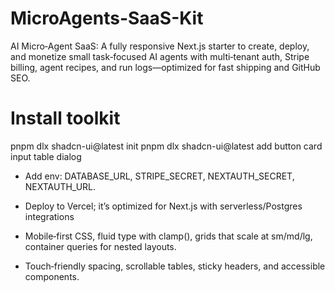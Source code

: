 # MicroAgents-SaaS-Kit
AI Micro‑Agent SaaS: A fully responsive Next.js starter to create, deploy, and monetize small task‑focused AI agents with multi‑tenant auth, Stripe billing, agent recipes, and run logs—optimized for fast shipping and GitHub SEO.

# Install toolkit
pnpm dlx shadcn-ui@latest init
pnpm dlx shadcn-ui@latest add button card input table dialog

* Add env: DATABASE_URL, STRIPE_SECRET, NEXTAUTH_SECRET, NEXTAUTH_URL. 

* Deploy to Vercel; it’s optimized for Next.js with serverless/Postgres integrations

* Mobile‑first CSS, fluid type with clamp(), grids that scale at sm/md/lg, container queries for nested layouts. 

* Touch‑friendly spacing, scrollable tables, sticky headers, and accessible components.
